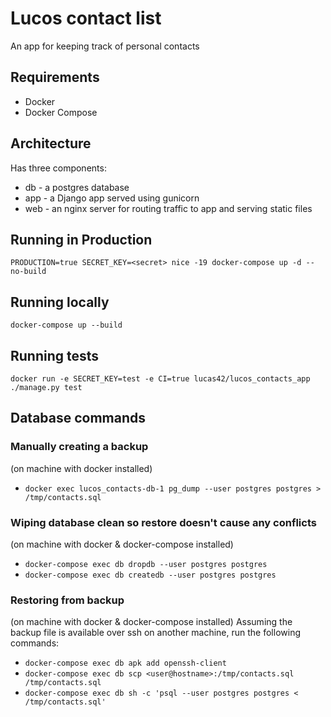 # Lucos contact list

An app for keeping track of personal contacts

## Requirements
* Docker
* Docker Compose

## Architecture
Has three components:
* db - a postgres database
* app - a Django app served using gunicorn
* web - an nginx server for routing traffic to app and serving static files

## Running in Production
`PRODUCTION=true SECRET_KEY=<secret> nice -19 docker-compose up -d --no-build`

## Running locally
`docker-compose up --build`

## Running tests
`docker run -e SECRET_KEY=test -e CI=true lucas42/lucos_contacts_app ./manage.py test`

## Database commands
### Manually creating a backup
(on machine with docker installed)
* `docker exec lucos_contacts-db-1 pg_dump --user postgres postgres > /tmp/contacts.sql`

### Wiping database clean so restore doesn't cause any conflicts
(on machine with docker & docker-compose installed)
* `docker-compose exec db dropdb --user postgres postgres`
* `docker-compose exec db createdb --user postgres postgres`

### Restoring from backup
(on machine with docker & docker-compose installed)
Assuming the backup file is available over ssh on another machine, run the following commands:

* `docker-compose exec db apk add openssh-client`
* `docker-compose exec db scp <user@hostname>:/tmp/contacts.sql /tmp/contacts.sql`
* `docker-compose exec db sh -c 'psql --user postgres postgres < /tmp/contacts.sql'`

